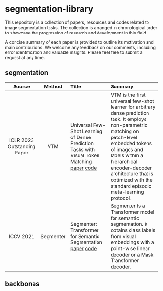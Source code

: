 # segmentation-library

This repository is a collection of papers, resources and codes related to image segmentation tasks. The collection is arranged in chronological order to showcase the progression of research and development in this field.

A concise summary of each paper is provided to outline its motivation and main contributions. We welcome any feedback on our comments, including error identification and valuable insights. Please feel free to submit a request at any time.

## segmentation

| Source | Method | Title | Summary |
|:------:|:------:|:----- |:------- |
| ICLR 2023 <br> Outstanding Paper | VTM | Universal Few-Shot Learning of Dense Prediction Tasks with Visual Token Matching [paper](https://openreview.net/pdf?id=88nT0j5jAn) [code](https://github.com/GitGyun/visual_token_matching) | VTM is the first universal few-shot learner for arbitrary dense prediction task. It employs non-parametric matching on patch-level embedded tokens of images and labels within a hierarchical encoder-decoder architecture that is optimized with the standard episodic meta-learning protocol. |
| ICCV 2021 <br> | Segmenter | Segmenter: Transformer for Semantic Segmentation [paper](https://openaccess.thecvf.com/content/ICCV2021/papers/Strudel_Segmenter_Transformer_for_Semantic_Segmentation_ICCV_2021_paper.pdf) [code](https://github.com/rstrudel/segmenter) | Segmenter is a Transformer model for semantic segmentation. It obtains class labels from visual embeddings with a point-wise linear decoder or a Mask Transformer decoder. |

## backbones









